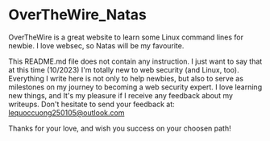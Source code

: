 # OverTheWire_Natas
OverTheWire is a great website to learn some Linux command lines for newbie. I love websec, so Natas will be my favourite.

This README.md file does not contain any instruction. I just want to say that at this time (10/2023) I'm totally new to web security (and Linux, too).
Everything I write here is not only to help newbies, but also to serve as milestones on my journey to becoming a web security expert.
I love learning new things, and It's my pleasure if I receive any feedback about my writeups.
Don't hesitate to send your feedback at: lequoccuong250105@outlook.com

Thanks for your love, and wish you success on your choosen path!
